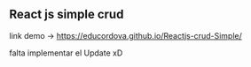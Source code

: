## React js  simple crud 

link demo -> https://educordova.github.io/Reactjs-crud-Simple/ 

falta implementar el Update xD
